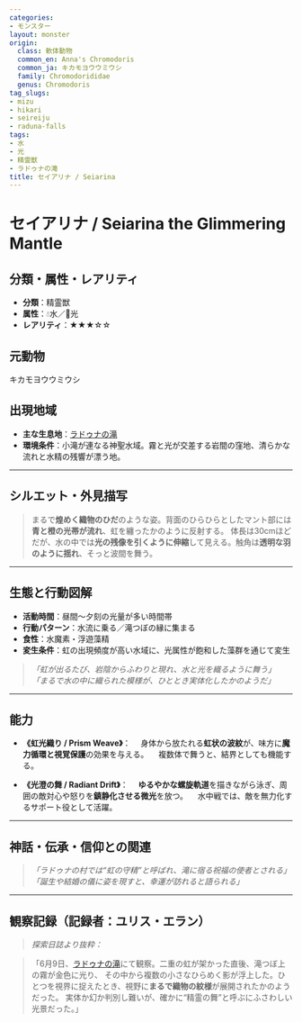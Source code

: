 ```yaml
---
categories:
- モンスター
layout: monster
origin:
  class: 軟体動物
  common_en: Anna's Chromodoris
  common_ja: キカモヨウウミウシ
  family: Chromodorididae
  genus: Chromodoris
tag_slugs:
- mizu
- hikari
- seireiju
- raduna-falls
tags:
- 水
- 光
- 精霊獣
- ラドゥナの滝
title: セイアリナ / Seiarina
---
```


# セイアリナ / Seiarina the Glimmering Mantle

## 分類・属性・レアリティ

* **分類**：精霊獣
* **属性**：💧水／🌟光
* **レアリティ**：★★★☆☆

## 元動物
キカモヨウウミウシ

## 出現地域

* **主な生息地**：[ラドゥナの滝](../place/raduna_falls.md)
* **環境条件**：小滝が連なる神聖水域。霧と光が交差する岩間の窪地、清らかな流れと水精の残響が漂う地。

---

## シルエット・外見描写

> まるで**煌めく織物のひだ**のような姿。背面のひらひらとしたマント部には**青と橙の光帯が流れ**、虹を纏ったかのように反射する。
> 体長は30cmほどだが、水の中では**光の残像を引くように伸縮**して見える。触角は**透明な羽のように揺れ**、そっと波間を舞う。

---

## 生態と行動図解

* **活動時間**：昼間〜夕刻の光量が多い時間帯
* **行動パターン**：水流に乗る／滝つぼの縁に集まる
* **食性**：水魔素・浮遊藻精
* **変生条件**：虹の出現頻度が高い水域に、光属性が飽和した藻群を通じて変生

> *「虹が出るたび、岩陰からふわりと現れ、水と光を織るように舞う」*
> *「まるで水の中に織られた模様が、ひととき実体化したかのようだ」*

---

## 能力

* **《虹光織り / Prism Weave》**：
  　身体から放たれる**虹状の波紋**が、味方に**魔力循環と視覚保護**の効果を与える。
  　複数体で舞うと、結界としても機能する。

* **《光澄の舞 / Radiant Drift》**：
  　**ゆるやかな螺旋軌道**を描きながら泳ぎ、周囲の敵対心や怒りを**鎮静化させる微光**を放つ。
  　水中戦では、敵を無力化するサポート役として活躍。

---

## 神話・伝承・信仰との関連

> *「ラドゥナの村では“虹の守精”と呼ばれ、滝に宿る祝福の使者とされる」*
> *「誕生や結婚の儀に姿を現すと、幸運が訪れると語られる」*

---

## 観察記録（記録者：ユリス・エラン）

> *探索日誌より抜粋：*

> 「6月9日、[ラドゥナの滝](../place/raduna_falls.md)にて観察。二重の虹が架かった直後、滝つぼ上の霧が金色に光り、
> その中から複数の小さなひらめく影が浮上した。ひとつを視界に捉えたとき、視野に**まるで織物の紋様**が展開されたかのようだった。
> 実体か幻か判別し難いが、確かに“精霊の舞”と呼ぶにふさわしい光景だった。」